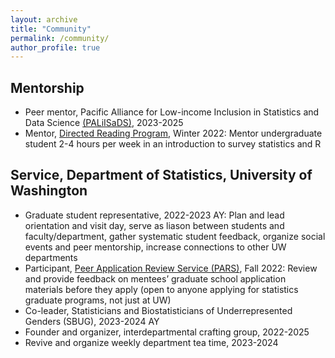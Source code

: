 ```yaml
---
layout: archive
title: "Community"
permalink: /community/
author_profile: true
---
```


## Mentorship

- Peer mentor, Pacific Alliance for Low-income Inclusion in Statistics and Data Science [(PALiISaDS)](https://www.paliisads.org/home), 2023-2025
- Mentor, [Directed Reading Program](https://stat.uw.edu/academics/undergraduate/community/directed-reading-program), Winter 2022: Mentor undergraduate student 2-4 hours per week in an introduction to survey statistics and R

## Service, Department of Statistics, University of Washington

- Graduate student representative, 2022-2023 AY: Plan and lead orientation and visit day, serve as liason between students and faculty/department, gather systematic student feedback, organize social events and peer mentorship, increase connections to other UW departments
- Participant, [Peer Application Review Service (PARS)](https://stat.uw.edu/pre-application-review-service), Fall 2022: Review and provide feedback on mentees’ graduate school application materials before they apply (open to anyone applying for statistics graduate programs, not just at UW)
- Co-leader, Statisticians and Biostatisticians of Underrepresented Genders (SBUG), 2023-2024 AY
- Founder and organizer, interdepartmental crafting group, 2022-2025
- Revive and organize weekly department tea time, 2023-2024

<!---
- Assemble and/or participate in multiple student subcommittees to provide feedback on department job applicants
--->
